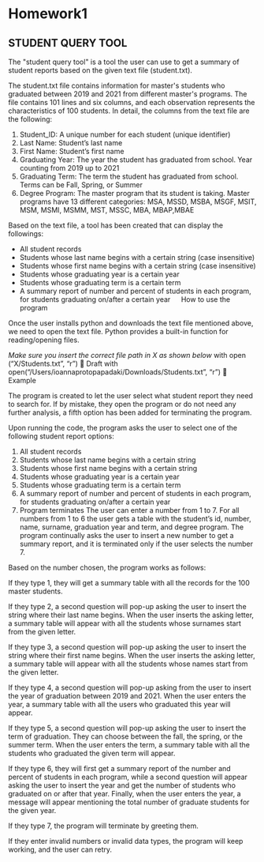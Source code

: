 # Homework1
## STUDENT QUERY TOOL
The "student query tool" is a tool the user can use to get a summary of student reports based on the given text file (student.txt).

The student.txt file contains information for master's students who graduated between 2019 and 2021 from different master's programs. The file contains 101 lines and six columns, and each observation represents the characteristics of 100 students. In detail, the columns from the text file are the following:

1.	Student_ID: A unique number for each student (unique identifier)
2.	Last Name: Student’s last name 
3.	First Name: Student’s first name
4.	Graduating Year: The year the student has graduated from school. Year counting from 2019 up to 2021
5.	Graduating Term: The term the student has graduated from school. Terms can be Fall, Spring, or Summer
6.	Degree Program: The master program that its student is taking. Master programs have 13 different categories: MSA, MSSD, MSBA, MSGF, MSIT, MSM, MSMI, MSMM, MST, MSSC, MBA, MBAP,MBAE

Based on the text file, a tool has been created that can display the followings:
-	All student records
-	Students whose last name begins with a certain string (case insensitive) 
-	Students whose first name begins with a certain string (case insensitive) 
-	Students whose graduating year is a certain year 
-	Students whose graduating term is a certain term 
-	A summary report of number and percent of students in each program, for students graduating on/after a certain year 
 
How to use the program

Once the user installs python and downloads the text file mentioned above, we need to open the text file. Python provides a built-in function for reading/opening files.

*Make sure you insert the correct file path in X as shown below*
with open (“X/Students.txt”, “r”)  Draft
with open(“/Users/ioannaprotopapadaki/Downloads/Students.txt”, “r”)  Example

The program is created to let the user select what student report they need to search for. If by mistake, they open the program or do not need any further analysis, a fifth option has been added for terminating the program.

Upon running the code, the program asks the user to select one of the following student report options:
1.	All student records
2.	Students whose last name begins with a certain string 
3.	Students whose first name begins with a certain string 
4.	Students whose graduating year is a certain year 
5.	Students whose graduating term is a certain term
6.	A summary report of number and percent of students in each program, for students graduating on/after a certain year 
7.	Program terminates
The user can enter a number from 1 to 7. For all numbers from 1 to 6 the user gets a table with the student’s id, number, name, surname, graduation year and term, and degree program. The program continually asks the user to insert a new number to get a summary report, and it is terminated only if the user selects the number 7. 

Based on the number chosen, the program works as follows:

If they type 1, they will get a summary table with all the records for the 100 master students.

If they type 2, a second question will pop-up asking the user to insert the string where their last name begins. When the user inserts the asking letter, a summary table will appear with all the students whose surnames start from the given letter.

If they type 3, a second question will pop-up asking the user to insert the string where their first name begins. When the user inserts the asking letter, a summary table will appear with all the students whose names start from the given letter.

If they type 4, a second question will pop-up asking from the user to insert the year of graduation between 2019 and 2021. When the user enters the year, a summary table with all the users who graduated this year will appear.

If they type 5, a second question will pop-up asking the user to insert the term of graduation. They can choose between the fall, the spring, or the summer term. When the user enters the term, a summary table with all the students who graduated the given term will appear.

If they type 6, they will first get a summary report of the number and percent of students in each program, while a second question will appear asking the user to insert the year and get the number of students who graduated on or after that year. Finally, when the user enters the year, a message will appear mentioning the total number of graduate students for the given year.

If they type 7, the program will terminate by greeting them.

If they enter invalid numbers or invalid data types, the program will keep working, and the user can retry.
